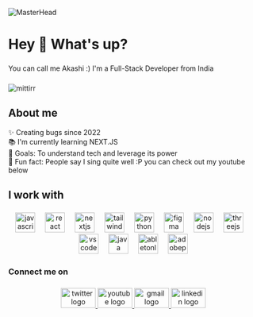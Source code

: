 ![MasterHead](https://media.licdn.com/dms/image/v2/D4D16AQE053b39nM9IQ/profile-displaybackgroundimage-shrink_350_1400/profile-displaybackgroundimage-shrink_350_1400/0/1721599784679?e=1743033600&v=beta&t=AdJouOdHRH3BB4MSRkdAA0wZeqqnVrTpkZFHKMmsChw)
<h1 align="left">Hey 👋 What's up?</h1>

###

<p align="left">You can call me Akashi :) I'm a Full-Stack Developer from India</p>

###
<p align="left"> <img src="https://komarev.com/ghpvc/?username=mittirr&label=Profile%20views&color=0e75b6&style=flat" alt="mittirr" /> </p>

<h2 align="left">About me</h2> 

<p align="left">✨ Creating bugs since 2022<br>📚 I'm currently learning NEXT.JS<br>🎯 Goals: To understand tech and leverage its power<br>🎲 Fun fact: People say I sing quite well :P you can check out my youtube below</p>

###

<h2 align="left">I work with</h2>

###

<div align="center">
  <img src="https://skillicons.dev/icons?i=js" height="40" alt="javascript logo"  />
  <img width="12" />
  <img src="https://cdn.simpleicons.org/react/61DAFB" height="40" alt="react logo"  />
  <img width="12" />
  <img src="https://cdn.jsdelivr.net/gh/devicons/devicon/icons/nextjs/nextjs-original.svg" height="40" alt="nextjs logo"  />
  <img width="12" />
  <img src="https://cdn.simpleicons.org/tailwindcss/06B6D4" height="40" alt="tailwindcss logo"  />
  <img width="12" />
  <img src="https://cdn.jsdelivr.net/gh/devicons/devicon/icons/python/python-original.svg" height="40" alt="python logo"  />
  <img width="12" />
  <img src="https://cdn.jsdelivr.net/gh/devicons/devicon/icons/figma/figma-original.svg" height="40" alt="figma logo"  />
  <img width="12" />
  <img src="https://cdn.simpleicons.org/nodedotjs/339933" height="40" alt="nodejs logo"  />
  <img width="12" />
  <img src="https://cdn.simpleicons.org/threedotjs/original" height="40" alt="threejs logo"  />
  <img width="12" />
  <img src="https://cdn.jsdelivr.net/gh/devicons/devicon/icons/vscode/vscode-original.svg" height="40" alt="vscode logo"  />
  <img width="12" />
  <img src="https://cdn.jsdelivr.net/gh/devicons/devicon/icons/java/java-original.svg" height="40" alt="java logo"  />
  <img width="12" />
  <img src="https://skillicons.dev/icons?i=ableton" height="40" alt="abletonlive logo"  />
  <img width="12" />
  <img src="https://skillicons.dev/icons?i=pr" height="40" alt="adobepremierepro logo"  />
</div>

###

<h3 align="left">Connect me on</h3>

###

<div align="center">
  <a href="https://x.com/mittirBoiki" target="_blank">
    <img src="https://raw.githubusercontent.com/maurodesouza/profile-readme-generator/master/src/assets/icons/social/twitter/default.svg" width="70" height="40" alt="twitter logo"  />
  </a>
  <a href="https://www.youtube.com/@Mittir" target="_blank">
    <img src="https://raw.githubusercontent.com/maurodesouza/profile-readme-generator/master/src/assets/icons/social/youtube/default.svg" width="70" height="40" alt="youtube logo"  />
  </a>
  <a href="mailto:akashjeet9038@gmail.com" target="_blank">
    <img src="https://raw.githubusercontent.com/maurodesouza/profile-readme-generator/master/src/assets/icons/social/gmail/default.svg" width="70" height="40" alt="gmail logo"  />
  </a>
  <a href="https://www.linkedin.com/in/akashjeetmitra/" target="_blank">
    <img src="https://raw.githubusercontent.com/maurodesouza/profile-readme-generator/master/src/assets/icons/social/linkedin/default.svg" width="70" height="40" alt="linkedin logo"  />
  </a>
</div>

###
